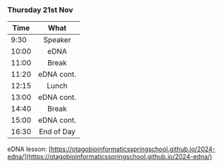 ### Thursday 21st Nov

| Time  |    What    |
| ----- | :--------: |
| 9:30  |  Speaker   |
| 10:00 |    eDNA    |
| 11:00 |   Break    |
| 11:20 | eDNA cont. |
| 12:15 |   Lunch    |
| 13:00 | eDNA cont. |
| 14:40 |   Break    |
| 15:00 | eDNA cont. |
| 16:30 | End of Day |


eDNA lesson: [https://otagobioinformaticsspringschool.github.io/2024-edna/](https://otagobioinformaticsspringschool.github.io/2024-edna/)